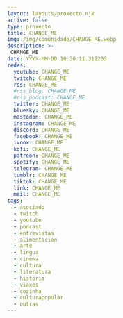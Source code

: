 ```yaml
---
layout: layouts/proxecto.njk
active: false
type: proxecto
title: CHANGE_ME
img: /img/comunidade/CHANGE_ME.webp
description: >-
 CHANGE_ME
date: YYYY-MM-DD 10:30:11.312203
redes:
  youtube: CHANGE_ME
  twitch: CHANGE_ME
  rss: CHANGE_ME
  #rss_blog: CHANGE_ME
  #rss_podcast: CHANGE_ME
  twitter: CHANGE_ME
  bluesky: CHANGE_ME
  mastodon: CHANGE_ME
  instagram: CHANGE_ME
  discord: CHANGE_ME
  facebook: CHANGE_ME
  ivoox: CHANGE_ME
  kofi: CHANGE_ME
  patreon: CHANGE_ME
  spotify: CHANGE_ME
  telegram: CHANGE_ME
  tumblr: CHANGE_ME
  tiktok: CHANGE_ME
  link: CHANGE_ME
  mail: CHANGE_ME
tags:
  - asociado
  - twitch
  - youtube
  - podcast
  - entrevistas
  - alimentacion
  - arte
  - lingua
  - cinema
  - cultura
  - literatura
  - historia
  - viaxes
  - cozinha
  - culturapopular
  - outras
---
```

